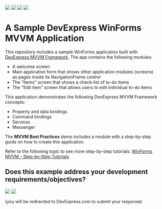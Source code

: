 <!-- default badges list -->
![](https://img.shields.io/endpoint?url=https://codecentral.devexpress.com/api/v1/VersionRange/888520829/20.2.4%2B)
[![](https://img.shields.io/badge/Open_in_DevExpress_Support_Center-FF7200?style=flat-square&logo=DevExpress&logoColor=white)](https://supportcenter.devexpress.com/ticket/details/T1263335)
[![](https://img.shields.io/badge/📖_How_to_use_DevExpress_Examples-e9f6fc?style=flat-square)](https://docs.devexpress.com/GeneralInformation/403183)
[![](https://img.shields.io/badge/💬_Leave_Feedback-feecdd?style=flat-square)](#does-this-example-address-your-development-requirementsobjectives)
<!-- default badges end -->
# A Sample DevExpress WinForms MVVM Application

This repository includes a sample WinForms application built with [DevExpress MVVM Framework](https://docs.devexpress.com/WindowsForms/113955/build-an-application/winforms-mvvm). The app contains the following modules:

* A welcome screen
* Main application form that shows other application modules (screens) as pages inside its NavigationFrame control
* The "Items" screen that shows a check-list of to-do items
* The "Edit item" screen that allows users to edit individual to-do items

This application demonstrates the following DevExpress MVVM Framework concepts:

* Property and data bindings
* Command bindings
* Services
* Messenger

The **MVVM Best Practices** demo includes a module with a step-by-step guide on how to create this application.

Refer to the following topic to see more step-by-step tutorials: [WinForms MVVM - Step-by-Step Tutorials](https://docs.devexpress.com/WindowsForms/113955/build-an-application/winforms-mvvm#step-by-step-tutorials).
<!-- feedback -->
## Does this example address your development requirements/objectives?

[<img src="https://www.devexpress.com/support/examples/i/yes-button.svg"/>](https://www.devexpress.com/support/examples/survey.xml?utm_source=github&utm_campaign=winforms-mvvm-todo-app&~~~was_helpful=yes) [<img src="https://www.devexpress.com/support/examples/i/no-button.svg"/>](https://www.devexpress.com/support/examples/survey.xml?utm_source=github&utm_campaign=winforms-mvvm-todo-app&~~~was_helpful=no)

(you will be redirected to DevExpress.com to submit your response)
<!-- feedback end -->
